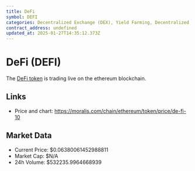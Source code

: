 ```yaml
---
title: DeFi
symbol: DEFI
categories: Decentralized Exchange (DEX), Yield Farming, Decentralized Finance (DeFi)
contract_address: undefined
updated_at: 2025-01-27T14:35:12.373Z
---
```


# DeFi (DEFI)
The [DeFi token](https://moralis.com/chain/ethereum/token/price/de-fi-10) is trading live on the ethereum blockchain.

## Links
- Price and chart: https://moralis.com/chain/ethereum/token/price/de-fi-10

## Market Data
- Current Price: $0.06380061452988811
- Market Cap: $N/A
- 24h Volume: $532235.9964668939

